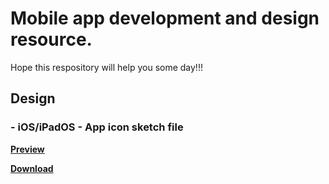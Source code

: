 # Mobile app development and design resource. 

Hope this respository will help you some day!!!

## Design

###  - iOS/iPadOS - App icon sketch file 

[**Preview** ](https://github.com/sminrana/sminrana/blob/main/design/iOS-iPad%20App%20Icon/iOS-iPadOS_app_icon_skelecton.png "**Preview** ")

[**Download**](https://raw.githubusercontent.com/sminrana/sminrana/main/design/iOS-iPad%20App%20Icon/iOS-iPadOS_app_icon_skelecton.sketch "**Download**")